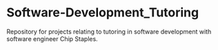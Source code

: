 # Software-Development_Tutoring
Repository for projects relating to tutoring in software development with software engineer Chip Staples.
